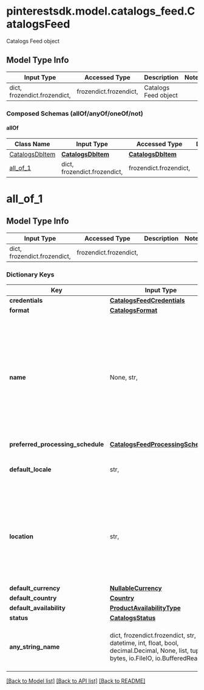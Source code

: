 # pinterestsdk.model.catalogs_feed.CatalogsFeed

Catalogs Feed object

## Model Type Info
Input Type | Accessed Type | Description | Notes
------------ | ------------- | ------------- | -------------
dict, frozendict.frozendict,  | frozendict.frozendict,  | Catalogs Feed object | 

### Composed Schemas (allOf/anyOf/oneOf/not)
#### allOf
Class Name | Input Type | Accessed Type | Description | Notes
------------- | ------------- | ------------- | ------------- | -------------
[CatalogsDbItem](CatalogsDbItem.md) | [**CatalogsDbItem**](CatalogsDbItem.md) | [**CatalogsDbItem**](CatalogsDbItem.md) |  | 
[all_of_1](#all_of_1) | dict, frozendict.frozendict,  | frozendict.frozendict,  |  | 

# all_of_1

## Model Type Info
Input Type | Accessed Type | Description | Notes
------------ | ------------- | ------------- | -------------
dict, frozendict.frozendict,  | frozendict.frozendict,  |  | 

### Dictionary Keys
Key | Input Type | Accessed Type | Description | Notes
------------ | ------------- | ------------- | ------------- | -------------
**credentials** | [**CatalogsFeedCredentials**](CatalogsFeedCredentials.md) | [**CatalogsFeedCredentials**](CatalogsFeedCredentials.md) |  | 
**format** | [**CatalogsFormat**](CatalogsFormat.md) | [**CatalogsFormat**](CatalogsFormat.md) |  | 
**name** | None, str,  | NoneClass, str,  | A human-friendly name associated to a given feed. This value is currently nullable due to historical reasons. It is expected to become non-nullable in the future. | 
**preferred_processing_schedule** | [**CatalogsFeedProcessingSchedule**](CatalogsFeedProcessingSchedule.md) | [**CatalogsFeedProcessingSchedule**](CatalogsFeedProcessingSchedule.md) |  | 
**default_locale** | str,  | str,  | The locale used within a feed for product descriptions. | 
**location** | str,  | str,  | The URL where a feed is available for download. This URL is what Pinterest will use to download a feed for processing. | 
**default_currency** | [**NullableCurrency**](NullableCurrency.md) | [**NullableCurrency**](NullableCurrency.md) |  | 
**default_country** | [**Country**](Country.md) | [**Country**](Country.md) |  | 
**default_availability** | [**ProductAvailabilityType**](ProductAvailabilityType.md) | [**ProductAvailabilityType**](ProductAvailabilityType.md) |  | 
**status** | [**CatalogsStatus**](CatalogsStatus.md) | [**CatalogsStatus**](CatalogsStatus.md) |  | 
**any_string_name** | dict, frozendict.frozendict, str, date, datetime, int, float, bool, decimal.Decimal, None, list, tuple, bytes, io.FileIO, io.BufferedReader | frozendict.frozendict, str, BoolClass, decimal.Decimal, NoneClass, tuple, bytes, FileIO | any string name can be used but the value must be the correct type | [optional]

[[Back to Model list]](../../README.md#documentation-for-models) [[Back to API list]](../../README.md#documentation-for-api-endpoints) [[Back to README]](../../README.md)

